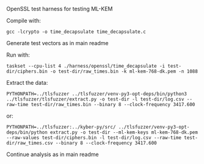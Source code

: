 OpenSSL test harness for testing ML-KEM


Compile with:
```
gcc -lcrypto -o time_decapsulate time_decapsulate.c
```

Generate test vectors as in main readme

Run with:
```
taskset --cpu-list 4 ./harness/openssl/time_decapsulate -i test-dir/ciphers.bin -o test-dir/raw_times.bin -k ml-kem-768-dk.pem -n 1088
```

Extract the data:
```
PYTHONPATH=../tlsfuzzer ../tlsfuzzer/venv-py3-opt-deps/bin/python3 ../tlsfuzzer/tlsfuzzer/extract.py -o test-dir -l test-dir/log.csv --raw-time test-dir/raw_times.bin --binary 8 --clock-frequency 3417.600
```

or:
```
PYTHONPATH=../tlsfuzzer:../kyber-py/src/ ../tlsfuzzer/venv-py3-opt-deps/bin/python extract.py -o test-dir --ml-kem-keys ml-kem-768-dk.pem --raw-values test-dir/ciphers.bin -l test-dir/log.csv --raw-time test-dir/raw_times.csv --binary 8 --clock-frequency 3417.600
```

Continue analysis as in main readme
